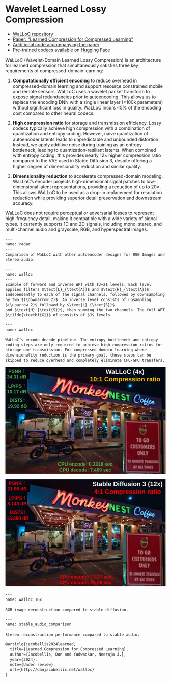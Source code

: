 # Wavelet Learned Lossy Compression

- [WaLLoC repository](https://github.com/danjacobellis/walloc/)
- [Paper: "Learned Compression for Compressed Learning"](https://danjacobellis.net/_static/walloc.pdf)
- [Additional code accompanying the paper](https://github.com/danjacobellis/lccl)
- [Pre-trained codecs available on Hugging Face](https://huggingface.co/danjacobellis/walloc)

WaLLoC (Wavelet-Domain Learned Lossy Compression) is an architecture for learned compression that simultaneously satisfies three key
requirements of compressed-domain learning:

1. **Computationally efficient encoding** to reduce overhead in compressed-domain learning and support resource constrained mobile and remote sensors. WaLLoC uses a wavelet packet transform to expose signal redundancies prior to autoencoding. This allows us to replace the encoding DNN with a single linear layer (<100k parameters) without significant loss in quality. WaLLoC incurs <5% of the encoding cost compared to other neural codecs.

2. **High compression ratio** for storage and transmission efficiency. Lossy codecs typically achieve high compression with a combination of quantization and entropy coding. However, naive quantization of autoencoder latents leads to unpredictable and unbounded distortion. Instead, we apply additive noise during training as an
entropy bottleneck, leading to quantization-resiliant latents. When combined with entropy coding, this provides nearly 12× higher compression ratio compared to the VAE used in Stable Diffusion 3, despite offering a higher degree of dimensionality reduction and similar quality.

3. **Dimensionality reduction** to accelerate compressed-domain modeling. WaLLoC’s encoder projects high-dimensional signal patches to low-dimensional latent representations, providing a reduction of up to 20×. This allows WaLLoC to be used as a drop-in replacement for resolution reduction while providing superior detail preservation and downstream accuracy.

WaLLoC does not require perceptual or adversarial losses to represent high-frequency detail, making it compatible with a wide variety of signal types. It currently supports 1D and 2D signals, including mono, stereo, and multi-channel audio and grayscale, RGB, and hyperspectral images.


```{figure} img/radar.svg
---
name: radar
---
Comparison of WaLLoC with other autoencoder designs for RGB Images and stereo audio.

```

```{figure} img/wpt.svg
---
name: walloc
---
Example of forward and inverse WPT with $J=2$ levels. Each level applies filters $\text{L}_{\text{A}}$ and $\text{H}_{\text{A}}$ independently to each of the signal channels, followed by downsampling by two $(\downarrow 2)$. An inverse level consists of upsampling $(\uparrow 2)$ followed by $\text{L}_{\text{S}}$
and $\text{H}_{\text{S}}$, then summing the two channels. The full WPT $\tilde{\textbf{X}}$ of consists of $J$ levels.

```

```{figure} img/walloc.svg
---
name: walloc
---
WaLLoC’s encode-decode pipeline. The entropy bottleneck and entropy coding steps are only required to achieve high compression ratios for storage and transmission. For compressed-domain learning where dimensionality reduction is the primary goal, these steps can be skipped to reduce overhead and completely eliminate CPU-GPU transfers.

```


![](img/walloc_4x.svg)


![](img/sd3.svg)

```{figure} img/walloc_16x.svg
---
name: walloc_16x
---
RGB image reconstruction compared to stable diffusion.

```


```{figure} img/audio_comparison.svg
---
name: stable_audio_comparison
---
Stereo reconstruction performance compared to stable audio.

```


```
@article{jacobellis2024learned,
  title={Learned Compression for Compressed Learning},
  author={Jacobellis, Dan and Yadwadkar, Neeraja J.},
  year={2024},
  note={Under review},
  url={http://danjacobellis.net/walloc}
}
```
